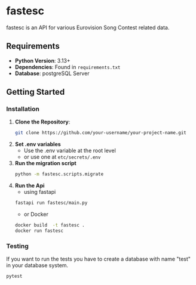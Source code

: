 fastesc
================

fastesc is an API for various Eurovision Song Contest related data.

## Requirements

- **Python Version**: 3.13+
- **Dependencies**:  Found in `requirements.txt`
- **Database**: postgreSQL Server

## Getting Started

### Installation

1. **Clone the Repository**:
   ```bash
   git clone https://github.com/your-username/your-project-name.git
   ```
2. **Set .env variables**
    * Use the .env variable at the root level
    * or use one at ````etc/secrets/.env````
3. **Run the migration script**
   ```bash
   python -m fastesc.scripts.migrate
   ```
4. **Run the Api**
    * using fastapi
   ```bash
   fastapi run fastesc/main.py
   ```
    * or Docker
   ```bash
   docker build  -t fastesc .
   docker run fastesc
   ```

### Testing

If you want to run the tests you have to create a database with name "test" in your database system.

```bash
pytest 
```
